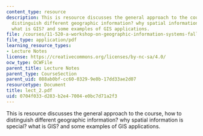 ```yaml
---
content_type: resource
description: This is resource discusses the general approach to the course, how to
  distinguish different geographic information? why spatial information is special?
  what is GIS? and some examples of GIS applications.
file: /courses/11-520-a-workshop-on-geographic-information-systems-fall-2005/0704f033d283b2e47004e0bc7d71a2f3_lect_2.pdf
file_type: application/pdf
learning_resource_types:
- Lecture Notes
license: https://creativecommons.org/licenses/by-nc-sa/4.0/
ocw_type: OCWFile
parent_title: Lecture Notes
parent_type: CourseSection
parent_uid: 088ab0bf-cc60-0329-9e0b-17dd33ae2d07
resourcetype: Document
title: lect_2.pdf
uid: 0704f033-d283-b2e4-7004-e0bc7d71a2f3
---
```

This is resource discusses the general approach to the course, how to distinguish different geographic information? why spatial information is special? what is GIS? and some examples of GIS applications.